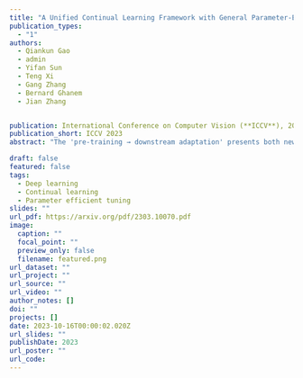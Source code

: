 ```yaml
---
title: "A Unified Continual Learning Framework with General Parameter-Efficient Tuning"
publication_types:
  - "1"
authors:
  - Qiankun Gao 
  - admin 
  - Yifan Sun
  - Teng Xi 
  - Gang Zhang 
  - Bernard Ghanem 
  - Jian Zhang


publication: International Conference on Computer Vision (**ICCV**), 2023
publication_short: ICCV 2023
abstract: "The 'pre-training → downstream adaptation' presents both new opportunities and challenges for Continual Learning (CL). Although the recent state-of-the-art in CL is achieved through Parameter-Efficient-Tuning (PET) adaptation paradigm, only prompt has been explored, limiting its application to Transformers only. In this paper, we position prompting as one instantiation of PET, and propose a unified CL framework with general PET, dubbed as Learning-Accumulation-Ensemble (LAE). PET, e.g., using Adapter, LoRA, or Prefix, can adapt a pre-trained model to downstream tasks with fewer parameters and resources. Given a PET method, our LAE framework incorporates it for CL with three novel designs. 1) Learning: the pre-trained model adapts to the new task by tuning an online PET module, along with our adaptation speed calibration to align different PET modules, 2) Accumulation: the task-specific knowledge learned by the online PET module is accumulated into an offline PET module through momentum update, 3) Ensemble: During inference, we respectively construct two experts with online/offline PET modules (which are favored by the novel/historical tasks) for prediction ensemble. We show that LAE is compatible with a battery of PET methods and gains strong CL capability. For example, LAE with Adaptor PET surpasses the prior state-of-the-art by 1.3% and 3.6% in last-incremental accuracy on CIFAR100 and ImageNet-R datasets, respectively."

draft: false
featured: false
tags:
  - Deep learning
  - Continual learning
  - Parameter efficient tuning
slides: ""
url_pdf: https://arxiv.org/pdf/2303.10070.pdf
image:
  caption: ""
  focal_point: ""
  preview_only: false
  filename: featured.png
url_dataset: ""
url_project: ""
url_source: ""
url_video: ""
author_notes: []
doi: ""
projects: []
date: 2023-10-16T00:00:02.020Z
url_slides: ""
publishDate: 2023
url_poster: ""
url_code: 
---
```

